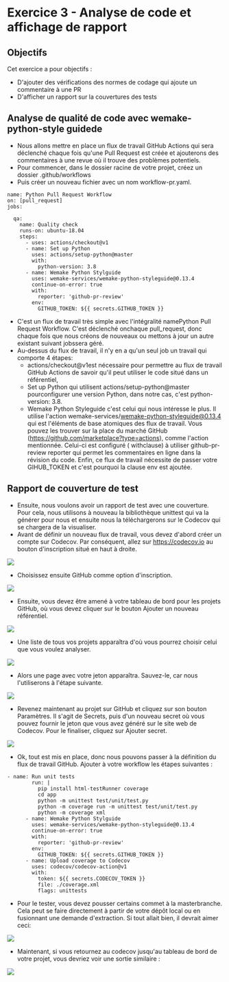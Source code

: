 # Exercice 3 - Analyse de code et affichage de rapport


## Objectifs

Cet exercice a pour objectifs :
* D'ajouter des vérifications des normes de codage qui ajoute un commentaire à une PR
* D'afficher un rapport sur la couvertures des tests

## Analyse de qualité de code avec wemake-python-style guidede

* Nous allons mettre en place un flux de travail GitHub Actions qui sera déclenché chaque fois qu'une Pull Request est créée et ajouterons des commentaires à une revue où il trouve des problèmes potentiels.
* Pour commencer, dans le dossier racine de votre projet, créez un dossier .github/workflows
* Puis créer un nouveau fichier avec un nom workflow-pr.yaml.

```
name: Python Pull Request Workflow
on: [pull_request]
jobs:

  qa:
    name: Quality check
    runs-on: ubuntu-18.04
    steps:
      - uses: actions/checkout@v1
      - name: Set up Python
        uses: actions/setup-python@master
        with:
          python-version: 3.8
      - name: Wemake Python Stylguide
        uses: wemake-services/wemake-python-styleguide@0.13.4
        continue-on-error: true
        with:
          reporter: 'github-pr-review'
        env:
          GITHUB_TOKEN: ${{ secrets.GITHUB_TOKEN }}
```

* C'est un flux de travail très simple avec l'intégralité namePython Pull Request Workflow. C'est déclenché onchaque pull_request, donc chaque fois que nous créons de nouveaux ou mettons à jour un autre existant suivant jobssera géré.
* Au-dessus du flux de travail, il n'y en a qu'un seul job un travail qui comporte 4 étapes:
  * actions/checkout@v1est nécessaire pour permettre au flux de travail GitHub Actions de savoir qu'il peut utiliser le code situé dans un référentiel,
  * Set up Python qui utilisent actions/setup-python@master pourconfigurer une version Python, dans notre cas, c'est python-version: 3.8.
  *  Wemake Python Styleguide c'est celui qui nous intéresse le plus. Il utilise l'action wemake-services/wemake-python-styleguide@0.13.4 qui est l'éléments de base atomiques des flux de travail. 
Vous pouvez les trouver sur la place du marché GitHub (https://github.com/marketplace?type=actions), comme l'action mentionnée. Celui-ci est configuré ( withclause) à utiliser github-pr-review reporter qui permet les commentaires en ligne dans la révision du code. Enfin, ce flux de travail nécessite de passer votre GIHUB_TOKEN et c'est pourquoi la clause env est ajoutée.
 
## Rapport de couverture de test

* Ensuite, nous voulons avoir un rapport de test avec une couverture. Pour cela, nous utilisons à nouveau la bibliothèque unittest qui va la générer pour nous et ensuite nous la téléchargerons sur le Codecov qui se chargera de la visualiser.
* Avant de définir un nouveau flux de travail, vous devez d'abord créer un compte sur Codecov. Par conséquent, allez sur https://codecov.io au bouton d'inscription situé en haut à droite.

![](img/1_MMBYtkx0Z-1HlATPx0ArfA.webp)

* Choisissez ensuite GitHub comme option d'inscription.

![](img/1_NJHkpUiRpn43O8iCea_A3g.webp)

* Ensuite, vous devez être amené à votre tableau de bord pour les projets GitHub, où vous devez cliquer sur le bouton Ajouter un nouveau référentiel.

![](img/1_kTGrVQrfP2bc0vNYMkVm_g.webp)

* Une liste de tous vos projets apparaîtra d'où vous pourrez choisir celui que vous voulez analyser.

![](img/1_Lf1TwBwNHaciAT7oKDbYwg.webp)

* Alors une page avec votre jeton apparaîtra. Sauvez-le, car nous l'utiliserons à l'étape suivante.

![](img/1_LqtfLCklmIMs4b-upQjO1A.webp)

* Revenez maintenant au projet sur GitHub et cliquez sur son bouton Paramètres. Il s'agit de Secrets, puis d'un nouveau secret où vous pouvez fournir le jeton que vous avez généré sur le site web de Codecov. Pour le finaliser, cliquez sur Ajouter secret.

![](img/1_Hj_Eixz_dxTa29kol9135g.webp)

* Ok, tout est mis en place, donc nous pouvons passer à la définition du flux de travail GitHub. Ajouter à votre workflow les étapes suivantes :

```
- name: Run unit tests
        run: |
          pip install html-testRunner coverage
          cd app
          python -m unittest test/unit/test.py
          python -m coverage run -m unittest test/unit/test.py
          python -m coverage xml
      - name: Wemake Python Stylguide
        uses: wemake-services/wemake-python-styleguide@0.13.4
        continue-on-error: true
        with:
          reporter: 'github-pr-review'
        env:
          GITHUB_TOKEN: ${{ secrets.GITHUB_TOKEN }}
      - name: Upload coverage to Codecov
        uses: codecov/codecov-action@v1
        with:
          token: ${{ secrets.CODECOV_TOKEN }}
          file: ./coverage.xml
          flags: unittests
```
* Pour le tester, vous devez pousser certains commet à la masterbranche. Cela peut se faire directement à partir de votre dépôt local ou en fusionnant une demande d'extraction. Si tout allait bien, il devrait aimer ceci:

![](img/1_gumgmfhD3Eg2zgmnXHE2Gg.webp)

* Maintenant, si vous retournez au codecov jusqu'au tableau de bord de votre projet, vous devriez voir une sortie similaire :

![](img/1_HnlSqqitHJ2ixmGCL3posA.webp)
